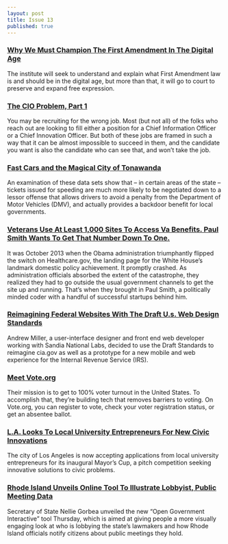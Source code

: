 ```yaml
---
layout: post
title: Issue 13
published: true
---
```


### [Why We Must Champion The First Amendment In The Digital Age](http://www.knightfoundation.org/blogs/knightblog/2016/5/17/why-we-must-champion-the-first-amendment-in-the-digital-age/)
The institute will seek to understand and explain what First Amendment law is and should be in the digital age, but more than that, it will go to court to preserve and expand free expression.

### [The CIO Problem, Part 1](https://medium.com/code-for-america/the-cio-problem-part-1-678ae2e9d0bf#.bke8hu910)
You may be recruiting for the wrong job. Most (but not all) of the folks who reach out are looking to fill either a position for a Chief Information Officer or a Chief Innovation Officer. But both of these jobs are framed in such a way that it can be almost impossible to succeed in them, and the candidate you want is also the candidate who can see that, and won’t take the job.

### [Fast Cars and the Magical City of Tonawanda](https://civic.io/2016/05/17/fast-cars-and-the-magical-city-of-tonowanda/)
An examination of these data sets show that – in certain areas of the state – tickets issued for speeding are much more likely to be negotiated down to a lessor offense that allows drivers to avoid a penalty from the Department of Motor Vehicles (DMV), and actually provides a backdoor benefit for local governments.

### [Veterans Use At Least 1,000 Sites To Access Va Benefits. Paul Smith Wants To Get That Number Down To One.](http://www.huffingtonpost.com/entry/veterans-affairs-website-benefits_us_5733605ae4b096e9f0936adb)
It was October 2013 when the Obama administration triumphantly flipped the switch on Healthcare.gov, the landing page for the White House’s landmark domestic policy achievement.
It promptly crashed. 
As administration officials absorbed the extent of the catastrophe, they realized they had to go outside the usual government channels to get the site up and running. That’s when they brought in Paul Smith, a politically minded coder with a handful of successful startups behind him.

### [Reimagining Federal Websites With The Draft U.s. Web Design Standards](https://18f.gsa.gov/2016/05/17/reimagining-federal-websites-with-the-draft-us-web-design-standards/)
Andrew Miller, a user-interface designer and front end web developer working with Sandia National Labs, decided to use the Draft Standards to reimagine cia.gov as well as a prototype for a new mobile and web experience for the Internal Revenue Service (IRS).

### [Meet Vote.org](http://themacro.com/articles/2016/05/vote-org/)  
Their mission is to get to 100% voter turnout in the United States. To accomplish that, they’re building tech that removes barriers to voting. On Vote.org, you can register to vote, check your voter registration status, or get an absentee ballot.

### [L.A. Looks To Local University Entrepreneurs For New Civic Innovations](http://www.routefifty.com/2016/05/la-university-entrepreneurs-innovations/128434/)
The city of Los Angeles is now accepting applications from local university entrepreneurs for its inaugural Mayor’s Cup, a pitch competition seeking innovative solutions to civic problems.

### [Rhode Island Unveils Online Tool To Illustrate Lobbyist, Public Meeting Data](http://statescoop.com/rhode-island-unveils-online-data-visualization-tool-for-lobbyist-public-meeting-info)
Secretary of State Nellie Gorbea unveiled the new “Open Government Interactive” tool Thursday, which is aimed at giving people a more visually engaging look at who is lobbying the state’s lawmakers and how Rhode Island officials notify citizens about public meetings they hold.
